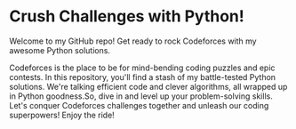# Crush Challenges with Python!

Welcome to my GitHub repo! Get ready to rock Codeforces with my awesome Python solutions. 

Codeforces is the place to be for mind-bending coding puzzles and epic contests. In this repository, you'll find a stash of my battle-tested Python solutions. We're talking efficient code and clever algorithms, all wrapped up in Python goodness.So, dive in and level up your problem-solving skills. Let's conquer Codeforces challenges together and unleash our coding superpowers! Enjoy the ride!
